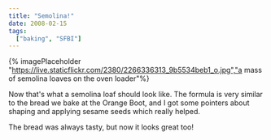 ```yaml
---
title: "Semolina!"
date: 2008-02-15
tags: 
  ["baking", "SFBI"]
---
```

{% imagePlaceholder "https://live.staticflickr.com/2380/2266336313_9b5534beb1_o.jpg","a mass of semolina loaves on the oven loader"%}

Now that's what a semolina loaf should look like. The formula is very similar to the bread we bake at the Orange Boot, and I got some pointers about shaping and applying sesame seeds which really helped.

The bread was always tasty, but now it looks great too!
